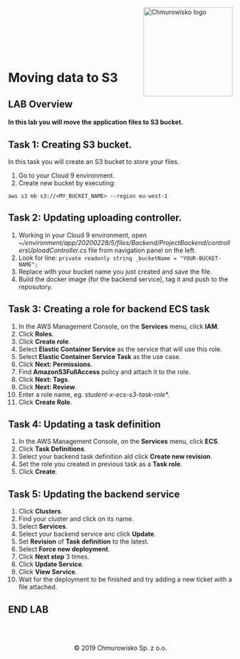 <img src="../img/logo.png" alt="Chmurowisko logo" width="200" align="right">
<br><br>
<br><br>
<br><br>

# Moving data to S3

## LAB Overview

#### In this lab you will move the  application files to S3 bucket.


## Task 1: Creating S3 bucket.

In this task you will create an S3 bucket to store your files.

1. Go to your Cloud 9 environment.
2. Create new bucket by executing:
```
aws s3 mb s3://<MY_BUCKET_NAME> --region eu-west-1
```
## Task 2: Updating uploading controller.

1. Working in your Cloud 9 environment, open *~/environment/app/20200228/5/files/Backend/ProjectBackend/controllersUploadController.cs* file from navigation panel on the left.
2. Look for line: ```private readonly string _bucketName = "YOUR-BUCKET-NAME"; ```
3. Replace <YOUR-BUCKET-NAME> with your bucket name you just created and save the file.
4. Build the docker image (for the backend service), tag it and push to the reposutory.

## Task 3: Creating a role for backend ECS task

1. In the AWS Management Console, on the **Services** menu, click **IAM**.
2. Click **Roles**.
3. Click **Create role**.
4. Select **Elastic Container Service** as the service that will use this role.
5. Select **Elastic Container Service Task** as the use case.
6. Click **Next: Permissions**.
7. Find **AmazonS3FullAccess** policy and attach it to the role.
8. Click **Next: Tags**.
9. Click **Next: Review**.
10. Enter a role name, eg. *student-x-ecs-s3-task-role**.
11. Click **Create Role**.

## Task 4: Updating a task definition

1. In the AWS Management Console, on the **Services** menu, click **ECS**.
2. Click **Task Definitions**.
3. Select your backend task definition ald click **Create new revision**.
4. Set the role you created in previous task as a **Task role**.
5. Click **Create**.

## Task 5: Updating the backend service

1. Click **Clusters**.
2. Find your cluster and click on its name.
3. Select **Services**.
4. Select your backend service anc click **Update**.
5. Set **Revision** of **Task definition** to the latest.
6. Select **Force new deployment**.
7. Click **Next step** 3 times.
8. Click **Update Service**.
9. Click **View Service**.
10. Wait for the deployment to be finished and try adding a new ticket with a file attached.


## END LAB

<br><br>

<center><p>&copy; 2019 Chmurowisko Sp. z o.o.<p></center>